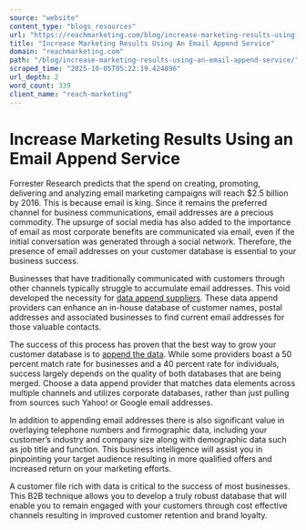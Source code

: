 ```yaml
---
source: "website"
content_type: "blogs_resources"
url: "https://reachmarketing.com/blog/increase-marketing-results-using-an-email-append-service/"
title: "Increase Marketing Results Using An Email Append Service"
domain: "reachmarketing.com"
path: "/blog/increase-marketing-results-using-an-email-append-service/"
scraped_time: "2025-10-05T05:22:19.424896"
url_depth: 2
word_count: 339
client_name: "reach-marketing"
---
```


# Increase Marketing Results Using an Email Append Service

Forrester Research predicts that the spend on creating, promoting, delivering and analyzing email marketing campaigns will reach $2.5 billion by 2016. This is because email is king. Since it remains the preferred channel for business communications, email addresses are a precious commodity. The upsurge of social media has also added to the importance of email as most corporate benefits are communicated via email, even if the initial conversation was generated through a social network. Therefore, the presence of email addresses on your customer database is essential to your business success.

Businesses that have traditionally communicated with customers through other channels typically struggle to accumulate email addresses. This void developed the necessity for [data append suppliers](https://reachmarketing.com/email-append/ "Email Append"). These data append providers can enhance an in-house database of customer names, postal addresses and associated businesses to find current email addresses for those valuable contacts.

The success of this process has proven that the best way to grow your customer database is to [append the data](https://reachmarketing.com/email-append/ "Data Appending"). While some providers boast a 50 percent match rate for businesses and a 40 percent rate for individuals, success largely depends on the quality of both databases that are being merged. Choose a data append provider that matches data elements across multiple channels and utilizes corporate databases, rather than just pulling from sources such Yahoo! or Google email addresses.

In addition to appending email addresses there is also significant value in overlaying telephone numbers and firmographic data, including your customer’s industry and company size along with demographic data such as job title and function. This business intelligence will assist you in pinpointing your target audience resulting in more qualified offers and increased return on your marketing efforts.

A customer file rich with data is critical to the success of most businesses. This B2B technique allows you to develop a truly robust database that will enable you to remain engaged with your customers through cost effective channels resulting in improved customer retention and brand loyalty.